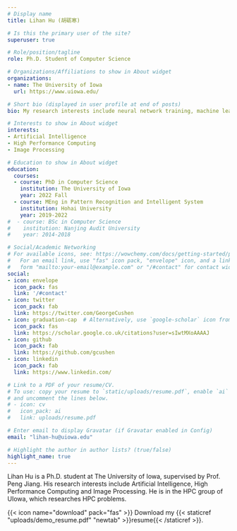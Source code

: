 ```yaml
---
# Display name
title: Lihan Hu (胡砺寒)

# Is this the primary user of the site?
superuser: true

# Role/position/tagline
role: Ph.D. Student of Computer Science

# Organizations/Affiliations to show in About widget
organizations:
- name: The University of Iowa
  url: https://www.uiowa.edu/

# Short bio (displayed in user profile at end of posts)
bio: My research interests include neural network training, machine learning and medical image processing.

# Interests to show in About widget
interests:
- Artificial Intelligence
- High Performance Computing
- Image Processing

# Education to show in About widget
education:
  courses:
  - course: PhD in Computer Science
    institution: The University of Iowa
    year: 2022 Fall
  - course: MEng in Pattern Recognition and Intelligent System
    institution: Hohai University
    year: 2019-2022
#  - course: BSc in Computer Science
#    institution: Nanjing Audit University
#    year: 2014-2018

# Social/Academic Networking
# For available icons, see: https://wowchemy.com/docs/getting-started/page-builder/#icons
#   For an email link, use "fas" icon pack, "envelope" icon, and a link in the
#   form "mailto:your-email@example.com" or "/#contact" for contact widget.
social:
- icon: envelope
  icon_pack: fas
  link: '/#contact'
- icon: twitter
  icon_pack: fab
  link: https://twitter.com/GeorgeCushen
- icon: graduation-cap  # Alternatively, use `google-scholar` icon from `ai` icon pack
  icon_pack: fas
  link: https://scholar.google.co.uk/citations?user=sIwtMXoAAAAJ
- icon: github
  icon_pack: fab
  link: https://github.com/gcushen
- icon: linkedin
  icon_pack: fab
  link: https://www.linkedin.com/

# Link to a PDF of your resume/CV.
# To use: copy your resume to `static/uploads/resume.pdf`, enable `ai` icons in `params.toml`, 
# and uncomment the lines below.
# - icon: cv
#   icon_pack: ai
#   link: uploads/resume.pdf

# Enter email to display Gravatar (if Gravatar enabled in Config)
email: "lihan-hu@uiowa.edu"

# Highlight the author in author lists? (true/false)
highlight_name: true
---
```


Lihan Hu is a Ph.D. student at The University of Iowa, supervised by Prof. Peng Jiang. His research interests include Artificial Intelligence, High Performance Computing and Image Processing. He is in the HPC group of UIowa, which researches HPC problems.

{{< icon name="download" pack="fas" >}} Download my {{< staticref "uploads/demo_resume.pdf" "newtab" >}}resume{{< /staticref >}}.
